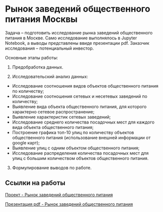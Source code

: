 # Рынок заведений общественного питания Москвы

Задача – подготовить исследование рынка заведений общественного питания в Москве. Само исследование выполнялось в Jupyter Notebook, а выводы представлены ввиде презентации pdf. Заказчик исследования – потенциальный инвестор.

Основные этапы работы:

1.	Предобработка данных.

2.	Исследовательский анализ данных: 
- Исследование соотношения видов объектов общественного питания по количеству;
- Исследование соотношения сетевых и несетевых заведений по количеству;
- Выявление вида объекта общественного питания, для которого характерно сетевое распространение;
- Выявление характеристик сетевых заведений;
- Исследование среднего количества посадочных мест для каждого вида объекта общественного питания;
- Построение графика топ-10 улиц по количеству объектов общественного питания (использование внешней информации от google карт);
- Выявление улиц с одним объектом общественного питания;
- Исследование распределения количества посадочных мест для улиц с большим количеством объектов общественного питания. 

3.	Формулирование выводов по работе.

## Ссылки на работы
[Проект - Рынок заведений общественного питания](https://github.com/Veronikask/Yandex-Practikum/blob/7bcc4aa6b90e76217f2916f2761b3521e578d064/%D0%9F%D1%80%D0%BE%D0%B5%D0%BA%D1%82%205:%20%D0%A0%D1%8B%D0%BD%D0%BE%D0%BA%20%D0%B7%D0%B0%D0%B2%D0%B5%D0%B4%D0%B5%D0%BD%D0%B8%D0%B9%20%D0%BE%D0%B1%D1%89%D0%B5%D1%81%D1%82%D0%B2%D0%B5%D0%BD%D0%BD%D0%BE%D0%B3%D0%BE%20%D0%BF%D0%B8%D1%82%D0%B0%D0%BD%D0%B8%D1%8F%20%D0%9C%D0%BE%D1%81%D0%BA%D0%B2%D1%8B/%D0%A0%D1%8B%D0%BD%D0%BE%D0%BA%20%D0%B7%D0%B0%D0%B2%D0%B5%D0%B4%D0%B5%D0%BD%D0%B8%D0%B9%20%D0%BE%D0%B1%D1%89%D0%B5%D1%81%D1%82%D0%B2%D0%B5%D0%BD%D0%BD%D0%BE%D0%B3%D0%BE%20%D0%BF%D0%B8%D1%82%D0%B0%D0%BD%D0%B8%D1%8F%20%D0%9C%D0%BE%D1%81%D0%BA%D0%B2%D1%8B.ipynb)

[Презентация pdf - Рынок заведений общественного питания](https://github.com/Veronikask/Yandex-Practikum/blob/d8dda3d94528af41dd9de164e8728e298c9dc5bd/%D0%9F%D1%80%D0%BE%D0%B5%D0%BA%D1%82%205:%20%D0%A0%D1%8B%D0%BD%D0%BE%D0%BA%20%D0%B7%D0%B0%D0%B2%D0%B5%D0%B4%D0%B5%D0%BD%D0%B8%D0%B9%20%D0%BE%D0%B1%D1%89%D0%B5%D1%81%D1%82%D0%B2%D0%B5%D0%BD%D0%BD%D0%BE%D0%B3%D0%BE%20%D0%BF%D0%B8%D1%82%D0%B0%D0%BD%D0%B8%D1%8F%20%D0%9C%D0%BE%D1%81%D0%BA%D0%B2%D1%8B/%D0%A0%D1%8B%D0%BD%D0%BE%D0%BA%20%D0%B7%D0%B0%D0%B2%D0%B5%D0%B4%D0%B5%D0%BD%D0%B8%D0%B9%20%D0%BE%D0%B1%D1%89%D0%B5%D1%81%D1%82%D0%B2%D0%B5%D0%BD%D0%BD%D0%BE%D0%B3%D0%BE%20%D0%BF%D0%B8%D1%82%D0%B0%D0%BD%D0%B8%D1%8F%20%D0%9C%D0%BE%D1%81%D0%BA%D0%B2%D1%8B.pdf)

